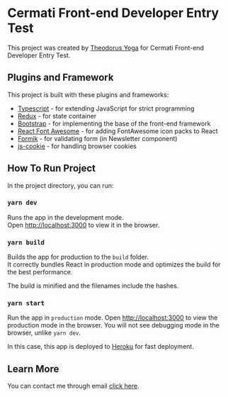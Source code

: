# Cermati Front-end Developer Entry Test

This project was created by [Theodorus Yoga](https://github.com/theodorusyoga) for Cermati Front-end Developer Entry Test.

## Plugins and Framework

This project is built with these plugins and frameworks:

* [Typescript](https://www.typescriptlang.org/) - for extending JavaScript for strict programming 
* [Redux](https://redux.js.org/) - for state container
* [Bootstrap](https://getbootstrap.com/) - for implementing the base of the front-end framework
* [React Font Awesome](https://www.npmjs.com/package/@fortawesome/react-fontawesome) - for adding FontAwesome icon packs to React
* [Formik](https://github.com/jaredpalmer/formik) - for validating form (in Newsletter component)
* [js-cookie](https://github.com/js-cookie/js-cookie) - for handling browser cookies


## How To Run Project

In the project directory, you can run:

### `yarn dev`

Runs the app in the development mode.<br />
Open [http://localhost:3000](http://localhost:3000) to view it in the browser.

### `yarn build`

Builds the app for production to the `build` folder.<br />
It correctly bundles React in production mode and optimizes the build for the best performance.

The build is minified and the filenames include the hashes.<br />

### `yarn start`

Run the app in `production` mode. Open [http://localhost:3000](http://localhost:3000) to view the production mode in the browser. You will not see debugging mode in the browser, unlike `yarn dev`.

In this case, this app is deployed to [Heroku](https://www.heroku.com/) for fast deployment.

## Learn More

You can contact me through email [click here](mailto:theoyoga@outlook.com).
